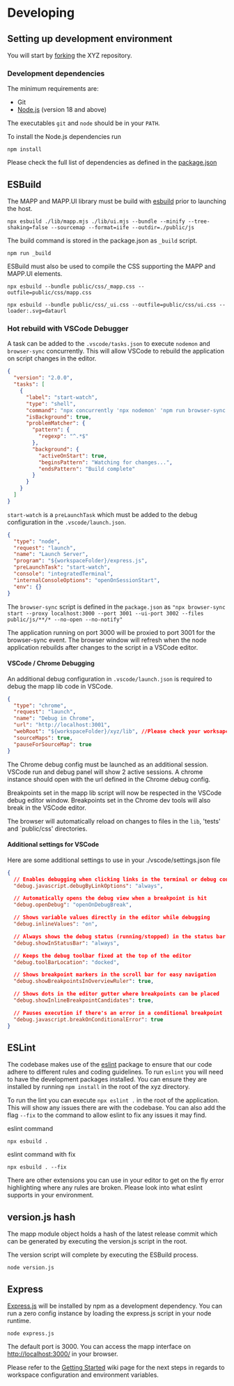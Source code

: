 # Developing

## Setting up development environment

You will start by
[forking](https://github.com/GEOLYTIX/xyz/fork) the XYZ repository.

### Development dependencies

The minimum requirements are:

* Git
* [Node.js](https://nodejs.org/) (version 18 and above)

The executables `git` and `node` should be in your `PATH`.

To install the Node.js dependencies run

    npm install

Please check the full list of dependencies as defined in the [package.json](https://github.com/GEOLYTIX/xyz/blob/main/package.json)

## ESBuild

The MAPP and MAPP.UI library must be build with [esbuild](https://esbuild.github.io/) prior to launching the host.

    npx esbuild ./lib/mapp.mjs ./lib/ui.mjs --bundle --minify --tree-shaking=false --sourcemap --format=iife --outdir=./public/js

The build command is stored in the package.json as `_build` script.

    npm run _build

ESBuild must also be used to compile the CSS supporting the MAPP and MAPP.UI elements.

    npx esbuild --bundle public/css/_mapp.css --outfile=public/css/mapp.css

    npx esbuild --bundle public/css/_ui.css --outfile=public/css/ui.css --loader:.svg=dataurl

### Hot rebuild with VSCode Debugger

A task can be added to the `.vscode/tasks.json` to execute `nodemon` and `browser-sync` concurrently. This will allow VSCode to rebuild the application on script changes in the editor.

```json
{
  "version": "2.0.0",
  "tasks": [
    {
      "label": "start-watch",
      "type": "shell",
      "command": "npx concurrently 'npx nodemon' 'npm run browser-sync'",
      "isBackground": true,
      "problemMatcher": {
        "pattern": {
          "regexp": "^.*$"
        },
        "background": {
          "activeOnStart": true,
          "beginsPattern": "Watching for changes...",
          "endsPattern": "Build complete"
        }
      }
    }
  ]
}
```

`start-watch` is a `preLaunchTask` which must be added to the debug configuration in the `.vscode/launch.json`.

```json
{
  "type": "node",
  "request": "launch",
  "name": "Launch Server",
  "program": "${workspaceFolder}/express.js",
  "preLaunchTask": "start-watch",
  "console": "integratedTerminal",
  "internalConsoleOptions": "openOnSessionStart",
  "env": {}
}
```

The `browser-sync` script is defined in the `package.json` as `"npx browser-sync start --proxy localhost:3000 --port 3001 --ui-port 3002 --files public/js/**/* --no-open --no-notify"`

The application running on port 3000 will be proxied to port 3001 for the browser-sync event. The browser window will refresh when the node application rebuilds after changes to the script in a VSCode editor.

#### VSCode / Chrome Debugging

An additional debug configuration in `.vscode/launch.json` is required to debug the mapp lib code in VSCode.

```json
{
  "type": "chrome",
  "request": "launch",
  "name": "Debug in Chrome",
  "url": "http://localhost:3001",
  "webRoot": "${workspaceFolder}/xyz/lib", //Please check your worksapceFolder
  "sourceMaps": true,
  "pauseForSourceMap": true
}
```

The Chrome debug config must be launched as an additional session. VSCode run and debug panel will show 2 active sessions. A chrome instance should open with the url defined in the Chrome debug config.

Breakpoints set in the mapp lib script will now be respected in the VSCode debug editor window. Breakpoints set in the Chrome dev tools will also break in the VSCode editor.

The browser will automatically reload on changes to files in the `lib`, 'tests' and `public/css' directories.

#### Additional settings for VSCode

Here are some additional settings to use in your ./vscode/settings.json file

```json
{
  // Enables debugging when clicking links in the terminal or debug console
  "debug.javascript.debugByLinkOptions": "always",

  // Automatically opens the debug view when a breakpoint is hit
  "debug.openDebug": "openOnDebugBreak",

  // Shows variable values directly in the editor while debugging
  "debug.inlineValues": "on",

  // Always shows the debug status (running/stopped) in the status bar
  "debug.showInStatusBar": "always",

  // Keeps the debug toolbar fixed at the top of the editor
  "debug.toolBarLocation": "docked",

  // Shows breakpoint markers in the scroll bar for easy navigation
  "debug.showBreakpointsInOverviewRuler": true,

  // Shows dots in the editor gutter where breakpoints can be placed
  "debug.showInlineBreakpointCandidates": true,

  // Pauses execution if there's an error in a conditional breakpoint
  "debug.javascript.breakOnConditionalError": true
}
```

## ESLint

The codebase makes use of the [eslint](eslint.org) package to ensure that our code adhere to different rules and coding guidelines.
To run `eslint` you will need to have the development packages installed. You can ensure they are installed by running `npm install` in the root of the xyz directory.

To run the lint you can execute `npx eslint .` in the root of the application. This will show any issues there are with the codebase. You can also add the flag `--fix` to the command to allow eslint to fix any issues it may find.

eslint command

    npx esbuild .

eslint command with fix

    npx esbuild . --fix

There are other extensions you can use in your editor to get on the fly error highlighting where any rules are broken. Please look into what eslint supports in your environment.

## version.js hash

The mapp module object holds a hash of the latest release commit which can be generated by executing the version.js script in the root.

The version script will complete by executing the ESBuild process.

    node version.js

## Express

[Express.js](https://expressjs.com/) will be installed by npm as a development dependency. You can run a zero config instance by loading the express.js script in your node runtime.

    node express.js

The default port is 3000. You can access the mapp interface on <http://localhost:3000/> in your browser.

Please refer to the [Getting Started](https://github.com/GEOLYTIX/xyz/wiki/Getting-started) wiki page for the next steps in regards to workspace configuration and environment variables.
